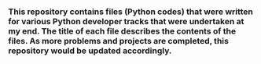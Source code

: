 ### This repository contains files (Python codes) that were written for various Python developer tracks that were undertaken at my end. The title of each file describes the contents of the files. As more problems and projects are completed, this repository would be updated accordingly.
